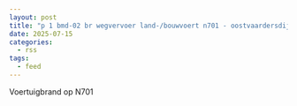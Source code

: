 ```yaml
---
layout: post
title: "p 1 bmd-02 br wegvervoer land-/bouwvoert n701 - oostvaardersdijk almere 258062"
date: 2025-07-15
categories: 
  - rss
tags: 
  - feed
---
```


Voertuigbrand op N701
